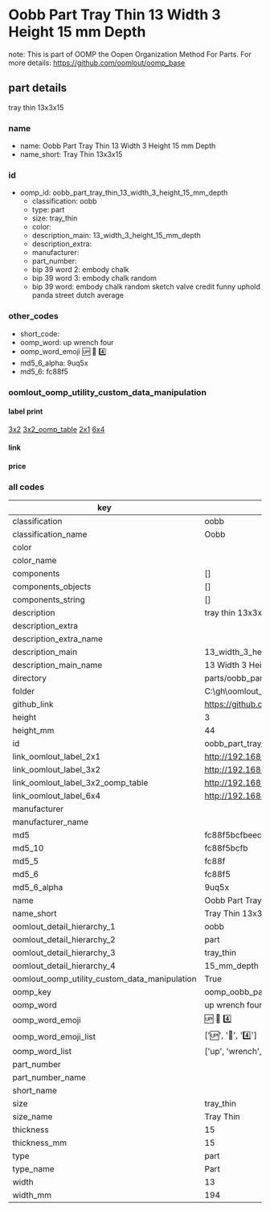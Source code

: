 # Oobb Part Tray Thin 13 Width 3 Height 15 mm Depth  

note: This is part of OOMP the Oopen Organization Method For Parts. For more details: https://github.com/oomlout/oomp_base

##  part details
  



tray thin 13x3x15



### name
* name: Oobb Part Tray Thin 13 Width 3 Height 15 mm Depth
* name_short: Tray Thin 13x3x15 
### id
* oomp_id: oobb_part_tray_thin_13_width_3_height_15_mm_depth
  * classification: oobb
  * type: part
  * size: tray_thin
  * color: 
  * description_main: 13_width_3_height_15_mm_depth
  * description_extra: 
  * manufacturer: 
  * part_number: 
  * bip 39 word 2: embody chalk
  * bip 39 word 3: embody chalk random
  * bip 39 word: embody chalk random sketch valve credit funny uphold panda street dutch average

### other_codes
* short_code: 
* oomp_word: up wrench four
* oomp_word_emoji :up: :wrench: :four:
* md5_6_alpha: 9uq5x
* md5_6: fc88f5






### oomlout_oomp_utility_custom_data_manipulation
#### label print
[3x2](http://192.168.1.245:1112/?label=oomp%209uq5x)
[3x2_oomp_table](http://192.168.1.108:1112/?label=oomp%209uq5x)
[2x1](http://192.168.1.242:1112/?label=oomp%209uq5x)
[6x4](http://192.168.1.55:1112/?label=oomp%209uq5x)    

#### link

                              

#### price







### all codes 
| key | value |  
| --- | --- |  
| classification | oobb |  
| classification_name | Oobb |  
| color |  |  
| color_name |  |  
| components | [] |  
| components_objects | [] |  
| components_string | [] |  
| description | tray thin 13x3x15 |  
| description_extra |  |  
| description_extra_name |  |  
| description_main | 13_width_3_height_15_mm_depth |  
| description_main_name | 13 Width 3 Height 15 mm Depth |  
| directory | parts/oobb_part_tray_thin_13_width_3_height_15_mm_depth |  
| folder | C:\gh\oomlout_oobb_version_4_generated_parts\things\oobb_part_tray_thin_13_width_3_height_15_mm_depth |  
| github_link | https://github.com/oomlout/oomlout_oomp_part_src/tree/main/parts/oobb_part_tray_thin_13_width_3_height_15_mm_depth |  
| height | 3 |  
| height_mm | 44 |  
| id | oobb_part_tray_thin_13_width_3_height_15_mm_depth |  
| link_oomlout_label_2x1 | http://192.168.1.242:1112/?label=oomp%209uq5x |  
| link_oomlout_label_3x2 | http://192.168.1.245:1112/?label=oomp%209uq5x |  
| link_oomlout_label_3x2_oomp_table | http://192.168.1.108:1112/?label=oomp%209uq5x |  
| link_oomlout_label_6x4 | http://192.168.1.55:1112/?label=oomp%209uq5x |  
| manufacturer |  |  
| manufacturer_name |  |  
| md5 | fc88f5bcfbeecbc4cc788ca363497a43 |  
| md5_10 | fc88f5bcfb |  
| md5_5 | fc88f |  
| md5_6 | fc88f5 |  
| md5_6_alpha | 9uq5x |  
| name | Oobb Part Tray Thin 13 Width 3 Height 15 mm Depth |  
| name_short | Tray Thin 13x3x15  |  
| oomlout_detail_hierarchy_1 | oobb |  
| oomlout_detail_hierarchy_2 | part |  
| oomlout_detail_hierarchy_3 | tray_thin |  
| oomlout_detail_hierarchy_4 | 15_mm_depth |  
| oomlout_oomp_utility_custom_data_manipulation | True |  
| oomp_key | oomp_oobb_part_tray_thin_13_width_3_height_15_mm_depth |  
| oomp_word | up wrench four |  
| oomp_word_emoji | :up: :wrench: :four: |  
| oomp_word_emoji_list | [':up:', ':wrench:', ':four:'] |  
| oomp_word_list | ['up', 'wrench', 'four'] |  
| part_number |  |  
| part_number_name |  |  
| short_name |  |  
| size | tray_thin |  
| size_name | Tray Thin |  
| thickness | 15 |  
| thickness_mm | 15 |  
| type | part |  
| type_name | Part |  
| width | 13 |  
| width_mm | 194 |  
